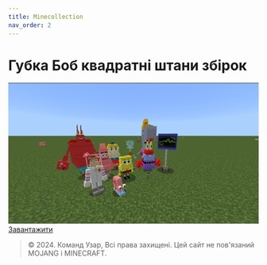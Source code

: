 ```yaml
---
title: Minecollection
nav_order: 2
---
```

# Губка Боб квадратні штани збірок 
![Моя збірка](https://raw.githubusercontent.com/uzvarUA/minecollection/main/spongebob-squarepants-addon_2.png)
[Завантажити](https://github.com/uzvarUA/minecollection/releases/download/v1.0.0/minecollection.zip)
> © 2024. Команд Узар, Всі права захищені. Цей сайт не пов'язаний MOJANG і MINECRAFT.
